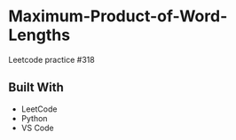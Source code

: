 # Maximum-Product-of-Word-Lengths
Leetcode practice #318

## Built With
- LeetCode
- Python
- VS Code
